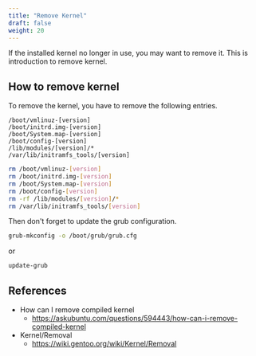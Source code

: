 ```yaml
---
title: "Remove Kernel"
draft: false
weight: 20
---
```

If the installed kernel no longer in use, you may want to remove it. This is introduction to remove kernel.

## How to remove kernel

To remove the kernel, you have to remove the following entries.

```text
/boot/vmlinuz-[version]
/boot/initrd.img-[version]
/boot/System.map-[version]
/boot/config-[version]
/lib/modules/[version]/*
/var/lib/initramfs_tools/[version]
```

```sh
rm /boot/vmlinuz-[version]
rm /boot/initrd.img-[version]
rm /boot/System.map-[version]
rm /boot/config-[version]
rm -rf /lib/modules/[version]/*
rm /var/lib/initramfs_tools/[version]
```

Then don't forget to update the grub configuration.

```sh
grub-mkconfig -o /boot/grub/grub.cfg
```

or

```sh
update-grub
```

## References

- How can I remove compiled kernel
  - https://askubuntu.com/questions/594443/how-can-i-remove-compiled-kernel
- Kernel/Removal
  - https://wiki.gentoo.org/wiki/Kernel/Removal
